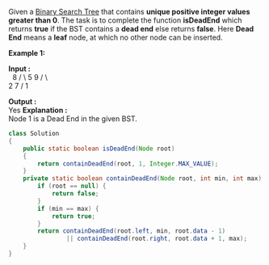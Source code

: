 Given a [Binary Search Tree](https://www.geeksforgeeks.org/binary-search-tree-data-structure/ "Binary Search Tree") that contains **unique positive integer values greater than 0**. The task is to complete the function **isDeadEnd** which returns **true** if the BST contains a **dead end** else returns **false**. Here **Dead End** means a **leaf** node, at which no other node can be inserted.

**Example 1:**

**Input :**   
               8
             /   \ 
           5      9
         /  \     
        2    7 
       /
      1     
          
**Output :**   
Yes
**Explanation :**   
Node 1 is a Dead End in the given BST.

```java
class Solution
{
    public static boolean isDeadEnd(Node root)
    {
        return containDeadEnd(root, 1, Integer.MAX_VALUE);
    }
    private static boolean containDeadEnd(Node root, int min, int max) {
        if (root == null) {
            return false;
        }
        if (min == max) {
            return true;
        }
        return containDeadEnd(root.left, min, root.data - 1)
                || containDeadEnd(root.right, root.data + 1, max);
    }
}
```